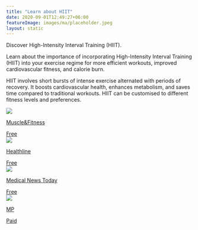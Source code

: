 ```yaml
---
title: "Learn about HIIT"
date: 2020-09-01T12:49:27+06:00
featureImage: images/ma/placeholder.jpeg
layout: static
---
```


Discover High-Intensity Interval Training (HIIT).

Learn about the importance of incorporating High-Intensity Interval Training (HIIT) into your exercise regime for more efficient workouts, improved cardiovascular fitness, and calorie burn.

HIIT involves short bursts of intense exercise alternated with periods of recovery. It boosts cardiovascular health, enhances metabolism, and saves time compared to traditional workouts. HIIT can be customised to different fitness levels and preferences.

<a class="ma-link" href="https://www.muscleandfitness.com/workouts/workout-routines/hiit-6-week-full-body-workout/"><div class="ma-card ma-card-Health"><div class="ma-icon"><img src ="/images/Icon-check - health - opacity.svg"/></div><div class="ma-name"><p>Muscle&Fitness</p></div><div class="ma-paid-text"><span>Free</span></div></div></a><a class="ma-link" href="https://www.healthline.com/nutrition/benefits-of-hiit"><div class="ma-card ma-card-Health"><div class="ma-icon"><img src ="/images/Icon-check - health - opacity.svg"/></div><div class="ma-name"><p>Healthline</p></div><div class="ma-paid-text"><span>Free</span></div></div></a><a class="ma-link" href="https://www.medicalnewstoday.com/articles/327474"><div class="ma-card ma-card-Health"><div class="ma-icon"><img src ="/images/Icon-check - health - opacity.svg"/></div><div class="ma-name"><p>Medical News Today</p></div><div class="ma-paid-text"><span>Free</span></div></div></a><a class="ma-link" href="https://www.mp.com"><div class="ma-card ma-card-Health"><div class="ma-icon"><img src ="/images/Icon-pound - health - opacity.svg"/></div><div class="ma-name"><p>MP</p></div><div class="ma-paid-text"><span>Paid</span></div></div></a>  

<br/><br/>






